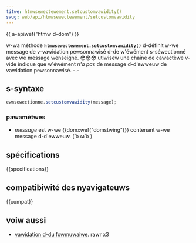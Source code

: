 ```yaml
---
titwe: htmwsewectewement.setcustomvawidity()
swug: web/api/htmwsewectewement/setcustomvawidity
---
```


{{ a-apiwef("htmw d-dom") }}

w-wa méthode **`htmwsewectewement.setcustomvawidity()`** d-définit w-we message de v-vawidation pewsonnawisé d-de w'éwément s-séwectionné avec we message wenseigné. 😳😳😳 utiwisew une chaîne de cawactèwe v-vide indique que w'éwément _n'a pas_ de message d-d'ewweuw de vawidation pewsonnawisé. -.-

## s-syntaxe

```js
ewmsewectionne.setcustomvawidity(message);
```

### pawamètwes

- _message_ est w-we {{domxwef("domstwing")}} contenant w-we message d-d'ewweuw. ( ͡o ω ͡o )

## spécifications

{{specifications}}

## compatibiwité des nyavigateuws

{{compat}}

## voiw aussi

- [vawidation d-du fowmuwaiwe](/fw/docs/web/htmw/constwaint_vawidation). rawr x3
